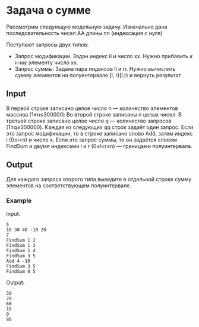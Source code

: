 # Задача о сумме
Рассмотрим следующую модельную задачу. Изначально дана последовательность чисел AA длины nn (индексация с нуля)

Поступают запросы двух типов:
* Запрос модификации. Задан индекс ii и число xx. Нужно прибавить к ii-му элементу число xx.
* Запрос суммы. Задана пара индексов ll и rr. Нужно вычислить сумму элементов на полуинтервале [l, r)[l,r) и вернуть результат

## Input
В первой строке записано целое число n — количество элементов массива (1≤n≤300000)
Во второй строке записаны n целых чисел.
В третьей строке записано целое число q — количество запросов (1≤q≤300000).
Каждая из следующих qq строк задаёт один запрос. Если это запрос модификации, то в строке записано слово Add, затем индекс i (0≤i<n) и число x. 
Если это запрос суммы, то он задаётся словом FindSum и двумя индексами l и r (0≤l<r≤n) — границами полуинтервала.

## Output
Для каждого запроса второго типа выведите в отдельной строке сумму элементов на соответствующем полуинтервале.

### Example

Input:
```
5
10 30 40 -10 20
7
FindSum 1 2
FindSum 1 3
FindSum 1 4
FindSum 3 5
Add 4 -10
FindSum 3 5
FindSum 0 5
```

Output:
```
30
70
60
10
0
80
```
